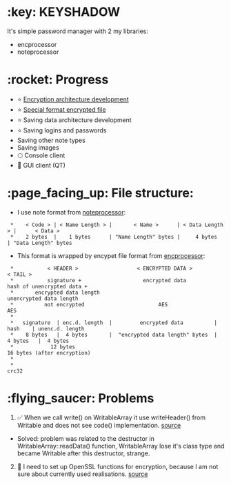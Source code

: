 <h1>:key: KEYSHADOW</h1>

<p>It's simple password manager with 2 my libraries:</p>

- encprocessor
- noteprocessor

<h1>:rocket: Progress</h1>

- :star: [Encryption architecture development](https://github.com/p2034/encprocessor)
- :star: [Special format encrypted file](https://github.com/p2034/encprocessor)
- :star: Saving data architecture development
- :star: Saving logins and passwords
- Saving other note types
- Saving images
- :full_moon: Console client
- :new_moon_with_face: GUI client (QT)

<h1>:page_facing_up: File structure:</h1>

- I use note format from [noteprocessor](https://github.com/p2034/keyshadow/blob/main/src/noteprocessor/writable.h):

```
 *    < Code > | < Name Length > |       < Name >      | < Data Length > |      < Data >
 *    2 bytes  |    1 bytes      | "Name Length" bytes |     4 bytes     | "Data Length" bytes
```

- This format is wrapped by encypet file format from [encprocessor](https://github.com/p2034/keyshadow/blob/main/src/encprocessor/core/encformat.h):

```
 *           < HEADER >                   < ENCRYPTED DATA >                  < TAIL >
 *           signature +                    encrypted data            hash of unencrypted data +
 *       encrypted data length                                         unencrypted data length
 *          not encrypted                        AES                            AES
 * 
 *   signature  | enc.d. length  |         encrypted data          |    hash    | unenc.d. length
 *    8 bytes   |  4 bytes       |  "encrypted data length" bytes  |  4 bytes   |  4 bytes
 *            12 bytes                                               16 bytes (after encryption)
 *
 *                                                                     crc32
```

<h1>:flying_saucer: Problems</h1>

1. :white_check_mark: When we call write() on WritableArray it use writeHeader() from Writable and does not see code() implementation. [source](https://github.com/p2034/keyshadow/blob/main/src/noteprocessor/writablearray.cpp)
  - Solved: problem was related to the destructor in WritableArray::readData() function, WritableArray lose it's class type and became Writable after this destructor, strange.
2. :construction: I need to set up OpenSSL functions for encryption, because I am not sure about currently used realisations. [source](https://github.com/p2034/keyshadow/blob/main/src/encprocessor/core/encdata.cpp)
